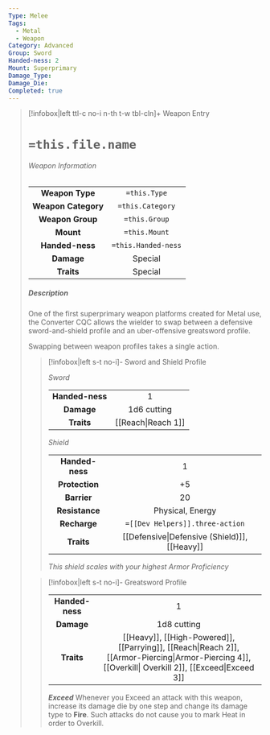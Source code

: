 ```yaml
---
Type: Melee
Tags:
  - Metal
  - Weapon
Category: Advanced
Group: Sword
Handed-ness: 2
Mount: Superprimary
Damage_Type: 
Damage_Die: 
Completed: true
---
```

> [!infobox|left ttl-c no-i n-th t-w tbl-cln]+ Weapon Entry
> # `=this.file.name`
> ###### Weapon Information
>|                     |                                        |
>|:-------------------:|:--------------------------------------:|
>|   **Weapon Type**   |              `=this.Type`              |
>| **Weapon Category** |            `=this.Category`            |
>|  **Weapon Group**   |             `=this.Group`              |
>|      **Mount**      |             `=this.Mount`              |
>|   **Handed-ness**   |          `=this.Handed-ness`           |
>|     **Damage**      | Special |
>|     **Traits**      |       Special                                 |
> ##### *Description*
> One of the first superprimary weapon platforms created for Metal use, the Converter CQC allows the wielder to swap between a defensive sword-and-shield profile and an uber-offensive greatsword profile.
> 
> Swapping between weapon profiles takes a single action. 
> 
>>[!infobox|left s-t no-i]- Sword and Shield Profile
>>
>>*Sword*
>>
>>|                 |     |
>>|:---------------:|:---:|
>>| **Handed-ness** |  1   |
>>|   **Damage**    | 1d6 cutting    |
>>|   **Traits**    | [[Reach\|Reach 1]]    |
>> 
>> *Shield*
>> 
>>|                 |     |
>>|:---------------:|:---:|
>>| **Handed-ness** |  1   |
>>|   **Protection**    |  +5   |
>>|**Barrier**|20|
>>|**Resistance**|Physical, Energy|
>>|**Recharge**|`=[[Dev Helpers]].three-action`|
>>|   **Traits**    | [[Defensive\|Defensive (Shield)]], [[Heavy]]    |
>>*This shield scales with your highest Armor Proficiency*
>
>>[!infobox|left s-t no-i]- Greatsword Profile
>>
>>|                 |     |
>>|:---------------:|:---:|
>>| **Handed-ness** |  1   |
>>|   **Damage**    | 1d8 cutting    |
>>|   **Traits**    | [[Heavy]], [[High-Powered]], [[Parrying]], [[Reach\|Reach 2]], [[Armor-Piercing\|Armor-Piercing 4]], [[Overkill\| Overkill 2]], [[Exceed\|Exceed 3]]  |
>> ***Exceed*** Whenever you Exceed an attack with this weapon, increase its damage die by one step and change its damage type to **Fire**. Such attacks do not cause you to mark Heat in order to Overkill. 